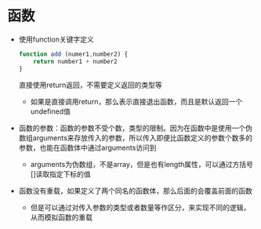# 函数

* 使用function关键字定义 
  ```js
  function add (numer1,number2) {
      return number1 + number2
  }
  ```

  直接使用return返回，不需要定义返回的类型等

  * 如果是直接调用return，那么表示直接退出函数，而且是默认返回一个undefined值

* 函数的参数：函数的参数不受个数，类型的限制。因为在函数中是使用一个伪数组arguments来存放传入的参数，所以传入即便比函数定义的参数个数多的参数，也能在函数体中通过arguments访问到

  * arguments为伪数组，不是array，但是也有length属性，可以通过方括号\[\]读取指定下标的值

* 函数没有重载，如果定义了两个同名的函数体，那么后面的会覆盖前面的函数

  * 但是可以通过对传入参数的类型或者数量等作区分，来实现不同的逻辑，从而模拟函数的重载





